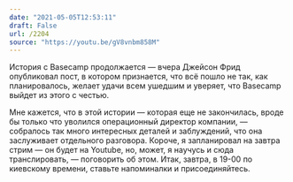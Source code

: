 ```yaml
---
date: "2021-05-05T12:53:11"
draft: False
url: /2204
source: "https://youtu.be/gV8vnbm858M"
---
```


История с Basecamp продолжается — вчера Джейсон Фрид опубликовал пост, в котором признается, что всё пошло не так, как планировалось, желает удачи всем ушедшим и уверяет, что Basecamp выйдет из этого с честью. 

Мне кажется, что в этой истории — которая еще не закончилась, вроде бы только что уволился операционный директор компании, — собралось так много интересных деталей и заблуждений, что она заслуживает отдельного разговора. Короче, я запланировал на завтра стрим — он будет на Youtube, но, может, я научусь и сюда транслировать, — поговорить об этом. Итак, завтра, в 19-00 по киевскому времени, ставьте напоминалки и присоединяйтесь.
